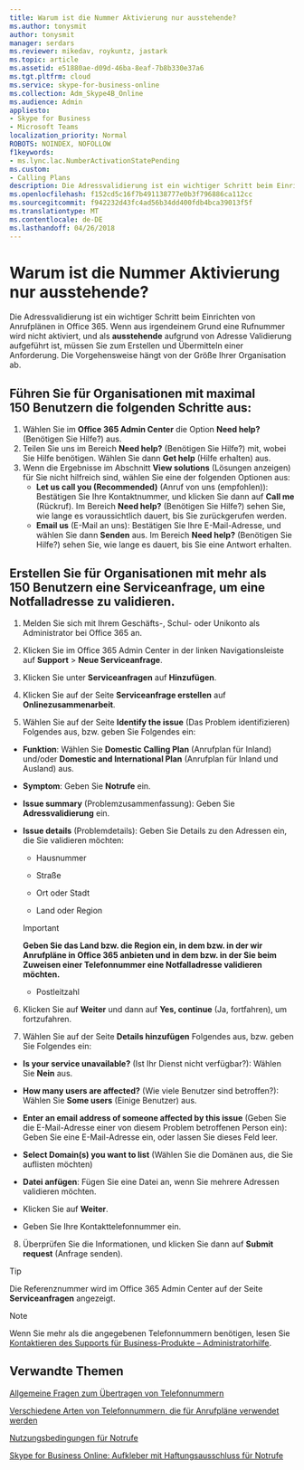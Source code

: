 ```yaml
---
title: Warum ist die Nummer Aktivierung nur ausstehende?
ms.author: tonysmit
author: tonysmit
manager: serdars
ms.reviewer: mikedav, roykuntz, jastark
ms.topic: article
ms.assetid: e51880ae-d09d-46ba-8eaf-7b8b330e37a6
ms.tgt.pltfrm: cloud
ms.service: skype-for-business-online
ms.collection: Adm_Skype4B_Online
ms.audience: Admin
appliesto:
- Skype for Business
- Microsoft Teams
localization_priority: Normal
ROBOTS: NOINDEX, NOFOLLOW
f1keywords:
- ms.lync.lac.NumberActivationStatePending
ms.custom:
- Calling Plans
description: Die Adressvalidierung ist ein wichtiger Schritt beim Einrichten von Anrufplänen in Office 365. Damit erhalten die Benutzer in Ihrer Organisation eine Notrufadresse, die von Notdiensten verwendet werden kann.
ms.openlocfilehash: f152cd5c16f7b491138777e0b3f796886ca112cc
ms.sourcegitcommit: f942232d43fc4ad56b34dd400fdb4bca39013f5f
ms.translationtype: MT
ms.contentlocale: de-DE
ms.lasthandoff: 04/26/2018
---
```

# <a name="why-is-number-activation-just-pending"></a>Warum ist die Nummer Aktivierung nur ausstehende?

Die Adressvalidierung ist ein wichtiger Schritt beim Einrichten von Anrufplänen in Office 365. Wenn aus irgendeinem Grund eine Rufnummer wird nicht aktiviert, und als **ausstehende** aufgrund von Adresse Validierung aufgeführt ist, müssen Sie zum Erstellen und Übermitteln einer Anforderung. Die Vorgehensweise hängt von der Größe Ihrer Organisation ab.
  
## <a name="for-organizations-150-or-less-follow-these-steps"></a>Führen Sie für Organisationen mit maximal 150 Benutzern die folgenden Schritte aus:
1. Wählen Sie im **Office 365 Admin Center** die Option **Need help?** (Benötigen Sie Hilfe?) aus.
2. Teilen Sie uns im Bereich **Need help?** (Benötigen Sie Hilfe?) mit, wobei Sie Hilfe benötigen. Wählen Sie dann **Get help** (Hilfe erhalten) aus.
3. Wenn die Ergebnisse im Abschnitt **View solutions** (Lösungen anzeigen) für Sie nicht hilfreich sind, wählen Sie eine der folgenden Optionen aus:
    - **Let us call you (Recommended)** (Anruf von uns (empfohlen)): Bestätigen Sie Ihre Kontaktnummer, und klicken Sie dann auf **Call me** (Rückruf). Im Bereich **Need help?** (Benötigen Sie Hilfe?) sehen Sie, wie lange es voraussichtlich dauert, bis Sie zurückgerufen werden.
    - **Email us** (E-Mail an uns): Bestätigen Sie Ihre E-Mail-Adresse, und wählen Sie dann **Senden** aus. Im Bereich **Need help?** (Benötigen Sie Hilfe?) sehen Sie, wie lange es dauert, bis Sie eine Antwort erhalten.

## <a name="for-organizations-with-more-than-150-users-create-a-service-request-to-validate-an-emergency-address"></a>Erstellen Sie für Organisationen mit mehr als 150 Benutzern eine Serviceanfrage, um eine Notfalladresse zu validieren.

1. Melden Sie sich mit Ihrem Geschäfts-, Schul- oder Unikonto als Administrator bei Office 365 an.
    
2. Klicken Sie im Office 365 Admin Center in der linken Navigationsleiste auf **Support** > **Neue Serviceanfrage**.
    
3. Klicken Sie unter **Serviceanfragen** auf **Hinzufügen**.
    
4. Klicken Sie auf der Seite **Serviceanfrage erstellen** auf **Onlinezusammenarbeit**.
    
5. Wählen Sie auf der Seite **Identify the issue** (Das Problem identifizieren) Folgendes aus, bzw. geben Sie Folgendes ein:
    
  - **Funktion**: Wählen Sie **Domestic Calling Plan** (Anrufplan für Inland) und/oder **Domestic and International Plan** (Anrufplan für Inland und Ausland) aus.
    
  - **Symptom**: Geben Sie **Notrufe** ein.
    
  - **Issue summary** (Problemzusammenfassung): Geben Sie **Adressvalidierung** ein.
    
  - **Issue details** (Problemdetails): Geben Sie Details zu den Adressen ein, die Sie validieren möchten:
    
      - Hausnummer
    
      - Straße
    
      - Ort oder Stadt
    
      - Land oder Region
    
    > [!IMPORTANT]
    > **Geben Sie das Land bzw. die Region ein, in dem bzw. in der wir Anrufpläne in Office 365 anbieten und in dem bzw. in der Sie beim Zuweisen einer Telefonnummer eine Notfalladresse validieren möchten.**
  
      - Postleitzahl
    
6. Klicken Sie auf **Weiter** und dann auf **Yes, continue** (Ja, fortfahren), um fortzufahren.
    
7. Wählen Sie auf der Seite **Details hinzufügen** Folgendes aus, bzw. geben Sie Folgendes ein:
    
  - **Is your service unavailable?** (Ist Ihr Dienst nicht verfügbar?): Wählen Sie **Nein** aus.
    
  - **How many users are affected?** (Wie viele Benutzer sind betroffen?): Wählen Sie **Some users** (Einige Benutzer) aus.
    
  - **Enter an email address of someone affected by this issue** (Geben Sie die E-Mail-Adresse einer von diesem Problem betroffenen Person ein): Geben Sie eine E-Mail-Adresse ein, oder lassen Sie dieses Feld leer.
    
  - **Select Domain(s) you want to list** (Wählen Sie die Domänen aus, die Sie auflisten möchten)
    
  - **Datei anfügen**: Fügen Sie eine Datei an, wenn Sie mehrere Adressen validieren möchten.
    
  - Klicken Sie auf **Weiter**.
    
  - Geben Sie Ihre Kontakttelefonnummer ein.
    
8. Überprüfen Sie die Informationen, und klicken Sie dann auf **Submit request** (Anfrage senden).
    
> [!TIP]
> Die Referenznummer wird im Office 365 Admin Center auf der Seite **Serviceanfragen** angezeigt.


> [!NOTE]
> Wenn Sie mehr als die angegebenen Telefonnummern benötigen, lesen Sie [Kontaktieren des Supports für Business-Produkte – Administratorhilfe](https://support.office.com/article/32a17ca7-6fa0-4870-8a8d-e25ba4ccfd4b).

  
## <a name="related-topics"></a>Verwandte Themen
[Allgemeine Fragen zum Übertragen von Telefonnummern](transferring-phone-numbers-common-questions.md)

[Verschiedene Arten von Telefonnummern, die für Anrufpläne verwendet werden](different-kinds-of-phone-numbers-used-for-calling-plans.md)

[Nutzungsbedingungen für Notrufe](../legal-and-regulatory/emergency-calling-terms-and-conditions.md)

[Skype for Business Online: Aufkleber mit Haftungsausschluss für Notrufe](https://github.com/MicrosoftDocs/OfficeDocs-SkypeForBusiness/blob/live/Skype/SfbOnline/downloads/emergency-calling/emergency-calling-label-(en-us)-(v.1.0).zip?raw=true)

  
 